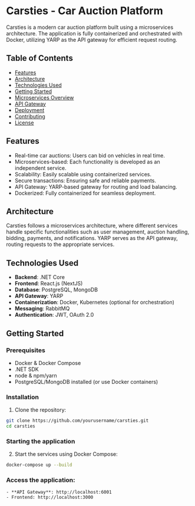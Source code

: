 # Carsties - Car Auction Platform

Carsties is a modern car auction platform built using a microservices architecture. The application is fully containerized and orchestrated with Docker, utilizing YARP as the API gateway for efficient request routing.

## Table of Contents
- [Features](#features)
- [Architecture](#architecture)
- [Technologies Used](#technologies-used)
- [Getting Started](#getting-started)
- [Microservices Overview](#microservices-overview)
- [API Gateway](#api-gateway)
- [Deployment](#deployment)
- [Contributing](#contributing)
- [License](#license)

## Features
- Real-time car auctions: Users can bid on vehicles in real time.
- Microservices-based: Each functionality is developed as an independent service.
- Scalability: Easily scalable using containerized services.
- Secure transactions: Ensuring safe and reliable payments.
- API Gateway: YARP-based gateway for routing and load balancing.
- Dockerized: Fully containerized for seamless deployment.

## Architecture
Carsties follows a microservices architecture, where different services handle specific functionalities such as user management, auction handling, bidding, payments, and notifications. YARP serves as the API gateway, routing requests to the appropriate services.

## Technologies Used
- **Backend**: .NET Core
- **Frontend**: React.js (NextJS)
- **Database**: PostgreSQL, MongoDB
- **API Gateway**: YARP
- **Containerization**: Docker, Kubernetes (optional for orchestration)
- **Messaging**: RabbitMQ
- **Authentication**: JWT, OAuth 2.0

## Getting Started

### Prerequisites
- Docker & Docker Compose
- .NET SDK
- node & npm/yarn
- PostgreSQL/MongoDB installed (or use Docker containers)

### Installation
1. Clone the repository:
```bash
git clone https://github.com/yourusername/carsties.git
cd carsties
```

### Starting the application
2. Start the services using Docker Compose:
```bash
docker-compose up --build
```

### Access the application:
``` 
- **API Gateway**: http://localhost:6001
- Frontend: http://localhost:3000
```